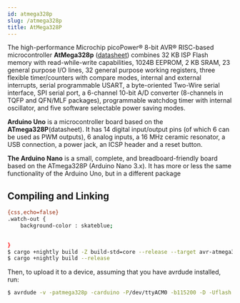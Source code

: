 ```yaml
---
id: atmega328p
slug: /atmega328p
title: AtMega328P
---
```


The high-performance Microchip picoPower® 8-bit AVR® RISC-based microcontroller
**AtMega328p**
([datasheet](http://ww1.microchip.com/downloads/en/DeviceDoc/Atmel-7810-Automotive-Microcontrollers-ATmega328P_Datasheet.pdf))
combines 32 KB ISP Flash memory with read-while-write capabilities, 1024B
EEPROM, 2 KB SRAM, 23 general purpose I/O lines, 32 general purpose working
registers, three flexible timer/counters with compare modes, internal and
external interrupts, serial programmable USART, a byte-oriented Two-Wire serial
interface, SPI serial port, a 6-channel 10-bit A/D converter (8-channels in TQFP
and QFN/MLF packages), programmable watchdog timer with internal oscillator, and
five software selectable power saving modes.

**Arduino Uno** is a microcontroller board based on the **ATmega328P**(datasheet). It
has 14 digital input/output pins (of which 6 can be used as PWM outputs), 6
analog inputs, a 16 MHz ceramic resonator, a USB connection, a power jack, an
ICSP header and a reset button.

**The Arduino Nano** is a small, complete, and breadboard-friendly board based on
the ATmega328P (Arduino Nano 3.x). It has more or less the same functionality of
the Arduino Uno, but in a different package

## Compiling and Linking

```bash
{css,echo=false}
.watch-out {
    background-color : skateblue;
    

}
$ cargo +nightly build -Z build-std=core --release --target avr-atmega328p.json
$ cargo +nightly build --release
```

Then, to upload it to a device, assuming that you have avrdude installed, run:

```bash
$ avrdude -v -patmega328p -carduino -P/dev/ttyACM0 -b115200 -D -Uflash:w:target/avr-atmega328p/release/examples/serial.elf:e
```
